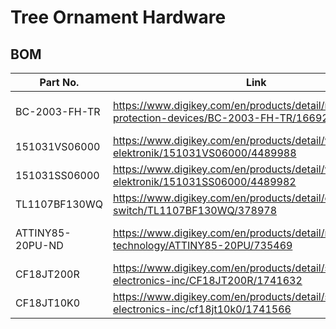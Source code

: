 # Tree Ornament Hardware

## BOM

| Part No.         | Link                                                                                            | Quantity | Notes                     | 
|------------------|-------------------------------------------------------------------------------------------------|----------|---------------------------|
| BC-2003-FH-TR    | https://www.digikey.com/en/products/detail/mpd-memory-protection-devices/BC-2003-FH-TR/16692312 | 1        | CR2032 Battery Holder     |
| 151031VS06000    | https://www.digikey.com/en/products/detail/w%C3%BCrth-elektronik/151031VS06000/4489988          | 6        | Green LED                 |
| 151031SS06000    | https://www.digikey.com/en/products/detail/w%C3%BCrth-elektronik/151031SS06000/4489982          | 6        | Red LED                   |
| TL1107BF130WQ    | https://www.digikey.com/en/products/detail/e-switch/TL1107BF130WQ/378978                        | 1        | Button                    |
| ATTINY85-20PU-ND | https://www.digikey.com/en/products/detail/microchip-technology/ATTINY85-20PU/735469            | 1        | "Brains" of the operation |
| CF18JT200R       | https://www.digikey.com/en/products/detail/stackpole-electronics-inc/CF18JT200R/1741632         | 4        | 200Ω Resistor             |
| CF18JT10K0       | https://www.digikey.com/en/products/detail/stackpole-electronics-inc/cf18jt10k0/1741566         | 1        | 10kΩ Resistor             |